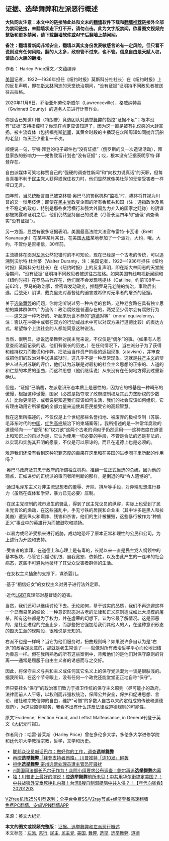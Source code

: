 <h2>证据、选举舞弊和左派恶行概述</h2> <p class="notice"><b>大陆网友注意：本文中的链接除此处和文末的<a href="https://github.com/bannedbook/fanqiang" >翻墙</a>软件下载和<a href="https://github.com/killgcd/justmysocks/blob/master/README.md">翻墙推荐</a>链接外全部为禁网链接，未翻墙状态下打不开，请勿点击。此为文字版禁闻，欲看图文视频完整版和更多禁闻，请下载<a href="https://github.com/bannedbook/fanqiang">翻墙软件或APP</a>后翻墙上禁闻网。</p><p>备注：翻墙看新闻非常安全，翻墙以真实身份发表敏感言论有一定风险，但只看不说则没有任何风险，翻的人太多，政府管不过来，也不管。信息自由是天赋人权，请放心大胆的翻墙。</b></p>  <div class="entry"> <p>作者： Harley Price撰文／文蕴编译</p> <p id="summary"><a href="https://www.bannedbook.org/bnews/tag/%e7%be%8e%e5%9b%bd/" class="st_tag internal_tag" rel="tag" title="标签 美国 下的日志">美国</a>记者，1922—1936年担任《纽约时报》莫斯科分社社长）在《纽约时报》上的反复声明，即在<span class='wp_keywordlink'><a href="https://www.bannedbook.org/forum2/topic1256.html" title="斯大林（上、中、下册）" target="_blank">斯大林</a></span>同志的天堂统治期间，“没有证据”证明持不同政见者被送往古拉格。</p> <p id="conimg">2020年11月6日，乔治亚州劳伦斯威尔（Lawrenceville），格威纳特县（Gwinnett County）的选务人员进行计票作业。</p> <p>你是否已知道川普（特朗普）竞选团队对<a href="https://www.bannedbook.org/bnews/tag/%e9%80%89%e4%b8%be/" class="st_tag internal_tag" rel="tag" title="标签 选举 下的日志">选举</a><a href="https://www.bannedbook.org/bnews/tag/%E8%88%9E%E5%BC%8A/" class="st_tag internal_tag" rel="tag" title="标签 舞弊 下的日志">舞弊</a>的指控“证据不足”；根本没有“证据”支持指控吗？你现在肯定应该知道了，因为这一直是被有礼仪感的大肆宣扬，被主流媒体（包括福克斯<span class='wp_keywordlink_affiliate'><a href="https://www.bannedbook.org/" title="新闻">新闻</a></span>，其黄金时段的主播现在众所周知如同抛弃沉船的老鼠）每天至少重复一千次。</p> <p>顺便说一句，亨特·拜登的电子邮件也“没有证据”（俄罗斯的又一次造谣活动），拜登家族的影响力——兜售致富计划也“没有证据”；哎，根本没有证据表明亨特·拜登存在。</p> <p>自由派媒体可笑地称赞自己的“强硬的调查性新闻”和“向权力说真话”的天职，但每当真相不利于<a href="https://www.bannedbook.org/bnews/tag/%e6%b0%91%e4%b8%bb/" class="st_tag internal_tag" rel="tag" title="标签 民主 下的日志">民主</a>党人获得或保住权力时，他们显然就像美杜莎的无奈受害者一样哑口无言。</p> <p>四年前，当总统断言自己被克林顿·奥巴马的警察机构“监视”时，媒体将其视为川普的又一惯用伎俩；即使在<a href="https://www.bannedbook.org/bnews/tag/%e6%b0%91%e4%b8%bb%e5%85%9a/" class="st_tag internal_tag" rel="tag" title="标签 民主党 下的日志">民主党</a>政变企图的所有香蕉共和国（注：通指政治及民主不稳定的政府，特别是那些贪污横行和强大外国势力介入的国家之贬称）的阴谋都被揭露和证明之后，他们仍然坚持自己的说法（尽管长达四年的“通俄”调查确实“没有证据”）。</p>  <p>另一方面，显然有很多证据表明，美国最高法院大法官布雷特·卡瓦诺（Brett Kavanaugh）在某年某月某日，在美国<span class='wp_keywordlink_affiliate'><a href="https://www.bannedbook.org/" title="大陆" target="_blank">大陆</a></span>某地参加了一个派对，大约，哦，大约，不管你是否相信，30年前。</p> <p>主流媒体在面对<a href="https://www.bannedbook.org/bnews/tag/%e5%b7%a6%e6%b4%be/" class="st_tag internal_tag" rel="tag" title="标签 左派 下的日志">左派</a>公然犯错时的不可知论，现在已经是一个古老的传统，可以追溯到沃尔特·杜兰蒂（Walter Duranty，注：美国记者，1922—1936年担任《纽约时报》莫斯科分社社长）在《纽约时报》上的反复声明，即在斯大林同志的天堂统治期间，“没有证据”证明持不同政见者被送往古拉格。如果美国有线电视<span class='wp_keywordlink_affiliate'><a href="https://www.bannedbook.org/" title="新闻网">新闻网</a></span>和《纽约时报》在罗马古代存在，他们就不会发现喀提林（Catiline，约前108年—前62年，罗马的政治家，曾密谋发动政变，推翻罗马元老院的统治，事败后出逃，后战死）阴谋、戴克里先对基督徒的迫害或希律对无辜者的屠杀的证据。</p> <p>关于<a href="https://www.bannedbook.org/bnews/tag/%E9%80%89%E4%B8%BE%E8%88%9E%E5%BC%8A/" class="st_tag internal_tag" rel="tag" title="标签 选举舞弊 下的日志">选举舞弊</a>的问题，你肯定听说过另一种古老的套路，这种老套路在具有独立思想的媒体群体中广为流传：政治腐败是普遍存在的，两党至少偶尔会有腐败行为——这又是一种巧妙的、听起来玩世不恭的“<a href="https://www.bannedbook.org/bnews/tag/%e9%81%93%e5%be%b7/" class="st_tag internal_tag" rel="tag" title="标签 道德 下的日志">道德</a>对等”（moral equivalency，注：否认在冲突中或者在双方的行动或战术中可以对双方进行道德比较）的表达方式，希望每个上流社会的人都能同意这种说法。</p> <p>当然，很明显，据说选举舞弊对民主党来说，不仅仅是“偶尔”的事。（如果有人愿意查阅法庭记录的话，他们有很长的历史。）在任何情况下，当左派分子为了获得和维持权力而撒谎和作弊，把法治当作资产阶级的返祖现象（atavism），并审查或把他们的政治对手送进监狱时，这几乎不是一种反常现象。这就是<span class='wp_keywordlink'><a href="https://www.bannedbook.org/forum2/topic6177.html" title="《共产主义的终极目的》" target="_blank">共产主义</a></span>的辩护人过去对苏联的评价，他们认为苏联是对最初的社会主义思想的正宗的、人道的和仁慈的本质的歪曲，而这种思想（他们继续说）从来没有在任何地方得到过重新确认。</p> <p>但是，“证据”已确凿，左派意识形态本质上是恶性的，因为它的根基是一种畸形的傲慢，根据这种傲慢，国家（必然是指夺取了政府控制权及其武力垄断权的少数人）比你更清楚，或者说更知道我们应该如何生活，我们的社会应该如何组织，它有理由动用它所掌握的全部力量来迫使其臣民接受它的高超智慧。</p> <p>我在这里所描述的，不仅仅是上个世纪那些名誉扫地、被废弃的极权专制（苏联、毛泽东时代的<span class='wp_keywordlink_affiliate'><a href="https://www.bannedbook.org/" title="中国" target="_blank">中国</a></span>、<span class='wp_keywordlink'><a href="https://www.bannedbook.org/forum2/topic1495.html" title="《革命的僭妄：红色高棉，一部血淋淋的历史》" target="_blank">红色高棉</a></span>统治下的柬埔寨等）。我所描述的是一种常年腐败的道德倾向——“虚荣”和“权力欲”这两个古老的词似乎仍然适用——这种态度在道德上和知识上的自以为是，它认为使用一切必要的手段，不管是合法的还是非法的，以实现和实施其开明的愿景，不仅是可以原谅的，而且在道德上也是必须的。</p> <p>难道我们还没有看到这种犯罪态度的毒果在这里和在美国的进步圈子里所起的作用吗？</p>  <p>·奥巴马政府及其忠于政府的所谓独立机构，推翻一位正式当选的总统，因为他的观点，正如进步的正统派的审问者所判断的那样，是倒退的和“令人遗憾的”。</p> <p>·通过毛泽东主义对非主流思想者的羞辱、开除、排斥等手段，对异端思想进行暴力（虽然在媒体和学界，暴力已无必要）压制。</p> <p>·在民主党控制的城市发生的骚乱，得到了民主党议员的纵容，实际上也受到了民主党言论的煽动，在这些骚乱中，手无寸铁的居民和企业主（其中许多是黑人和拉美裔）遭到纵火和爆炸、残害和杀害，他们的生计被摧毁，这些暴行被作为“种族正义”事业中的英雄行为而被鼓吹和颂扬。</p> <p>·以暴力或经济受损来进行威胁，成功地恐吓了原本正常和理性的公民和公司，为上述行为开脱和支持。</p> <p>·受害者的崇拜，在道德上和心理上是有毒的，长期以来一直是民主党人纲领中的基本板块，尽管它只煽动仇恨、自我宽恕、依赖性，以及由此产生的一连串的社会病态，这些不可避免地破坏了其受众受害者群体的生活。</p> <p>·在女权主义抽象的支撑下，谋杀婴儿。</p> <p>·基于“相信妇女”的女权主义对男子进行法外定罪。</p>  <p>·近代<span class='wp_keywordlink'><a href="https://www.bannedbook.org/forum57/topic6302.html" title="我所知道的地球历史与奥秘篇（十）：同性恋与吸毒" target="_blank">LGBT</a></span>真理部对基督徒的迫害。</p> <p>当然，我们还可以继续讨论下去。无论如何，基于诚实的品质，我们不再逃避这样一个显而易见的结论：一种意识形态对古老的法律和正义原则造成如此大规模的屠杀，所有这些都是为了权力，并在虚荣的幻想下，认为它最了解情况。这是邪恶的，是社会进程的完全止步，而那些把它强加给我们其他人的人，在这种意识形态的毁灭生涯的现阶段，很难说是无知的。</p> <p>右派不也是一样吗？当它为他们服务时，扭曲规则吗？如果说许多自认为是“右派”的政客是恶意的，那就是老生常谈了——就像对所有政治哲学平心而论地归结为善恶一样。但在我所熟悉的所有这些案例中，背叛他们的是他们对保守原则的背离——通常是屈服于自由主义者的诱惑而与之交好。</p> <p>因此，将保守主义与共和主义或任何其它名义上的保守党派混为一谈是很肤浅的。据我所知，在这个节骨眼上，没有任何一个政党还能堂堂正正地自称“保守”。</p> <p>但只要挂名“保守”的政治家们致力于捍卫传统的保守主义原则（尽可能小的政府，法律面前人人平等，以权利而非强权统治，保障公共安全，保护和促进思想、言论、结社和宗教信仰的自由，维护“可憎”的多数人自古以来约定俗成的传统和道德规范），为这些原则服务，我看不出有什么违反法律或道德规则的可能性。</p> <p>原文‘Evidence,’ Election Fraud, and Leftist Malfeasance, in General刊登于英文《<span class='wp_keywordlink_affiliate'><a href="http://www.epochtimes.com/" title="大纪元" target="_blank">大纪元</a></span>时报》。</p> <p>作者简介：哈雷‧普莱斯（Harley Price）曾在多伦多大学，多伦多大学进修学院和廷代尔大学教授宗教，哲学，文学和历史。</p>  <ul class='op-related-articles' title='相关阅读'> <li><a href='https://www.bannedbook.org/bnews/comments/20201205/1442267.html' target='_blank'>联邦众议员喊话巴尔：做好你的工作，调查<b>选举舞弊</b></a></li> <li><a href='https://www.bannedbook.org/bnews/topimagenews/20201205/1442264.html' target='_blank'>再控<b>选举舞弊</b>「拜登支持者贿赂」 川普推特「连10发」砲轰</a></li> <li><a href='https://www.bannedbook.org/bnews/comments/20201205/1442258.html' target='_blank'>拒绝<b>选举舞弊</b> 密州选票处理员遭主管恐吓骚扰</a></li> <li><a href='https://www.bannedbook.org/bnews/bannedvideo/20201204/1441943.html' target='_blank'>🔥美国司法部长巴尔无作为！众院小组要求公布调查！鲍尔再追<b>选举舞弊</b>内幕</a></li> <li><a href='https://www.bannedbook.org/bnews/taiwannews/20201203/1441586.html' target='_blank'>独！川普史上最好的演说！控<b>选举舞弊</b>前所未见！中共用华尔街搞定美国？！中共战狼外交垂死挣扎内幕！台湾8艘自制潜艇阻中共入侵？！【年代向钱看】20201203</a></li> </ul> <p class="texttj"> <a href="https://www.bannedbook.org/forum23/topic22702.html" target="_blank">V2free机场25%引荐返利：全平台免费SS/V2ray节点+经济套餐高速翻墙</a><br/> <a href="https://github.com/bannedbook/fanqiang/wiki/%E7%A6%81%E9%97%BB%E7%BD%91%E5%AE%89%E5%8D%93%E7%BF%BB%E5%A2%99%E6%96%B0%E9%97%BBAPP" target="_blank">免费PC翻墙、安卓VPN翻墙APP</a></p><p> 来源：英文大纪元 </p><a name='sharetosocial'></a>       <div><b>本文的图文或视频完整版</b>：<a href='https://www.bannedbook.org/bnews/comments/20201205/1442499.html'>证据、选举舞弊和左派恶行概述</a></div>  </div><!--END ENTRY--> <div class="postfooter"> <div>本文标签：<a href="https://www.bannedbook.org/bnews/tag/%e5%b7%a6%e6%b4%be/" rel="tag">左派</a>, <a href="https://www.bannedbook.org/bnews/tag/%E6%81%B6%E8%A1%8C/" rel="tag">恶行</a>, <a href="https://www.bannedbook.org/bnews/tag/%e6%b0%91%e4%b8%bb/" rel="tag">民主</a>, <a href="https://www.bannedbook.org/bnews/tag/%e6%b0%91%e4%b8%bb%e5%85%9a/" rel="tag">民主党</a>, <a href="https://www.bannedbook.org/bnews/tag/%e7%be%8e%e5%9b%bd/" rel="tag">美国</a>, <a href="https://www.bannedbook.org/bnews/tag/%E8%88%9E%E5%BC%8A/" rel="tag">舞弊</a>, <a href="https://www.bannedbook.org/bnews/tag/%e9%80%89%e4%b8%be/" rel="tag">选举</a>, <a href="https://www.bannedbook.org/bnews/tag/%E9%80%89%E4%B8%BE%E8%88%9E%E5%BC%8A/" rel="tag">选举舞弊</a>, <a href="https://www.bannedbook.org/bnews/tag/%e9%81%93%e5%be%b7/" rel="tag">道德</a></div>  </div><!--END POSTFOOTER--> 